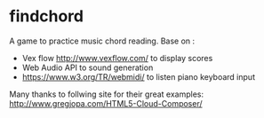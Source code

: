 # findchord
A game to practice music chord reading.
Base on :
- Vex flow http://www.vexflow.com/ to display scores
- Web Audio API to sound generation
- https://www.w3.org/TR/webmidi/ to listen piano keyboard input

Many thanks to follwing site for their great examples:
http://www.gregjopa.com/HTML5-Cloud-Composer/
